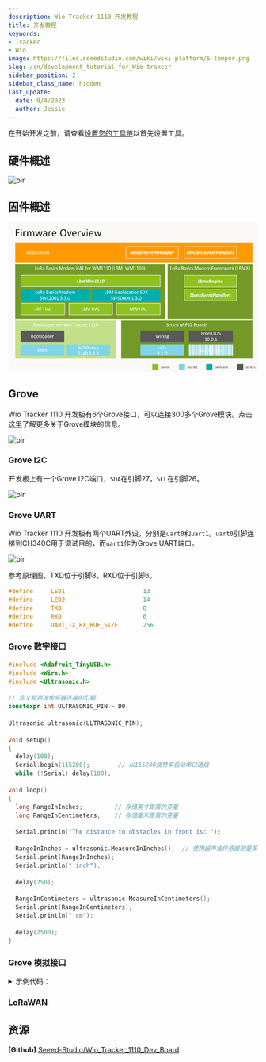```yaml
---
description: Wio-Tracker 1110 开发教程
title: 开发教程
keywords:
- Tracker
- Wio
image: https://files.seeedstudio.com/wiki/wiki-platform/S-tempor.png
slug: /cn/development_tutorial_for_Wio-trakcer
sidebar_position: 2
sidebar_class_name: hidden
last_update:
  date: 9/4/2023
  author: Jessie
---
```


在开始开发之前，请查看[设置您的工具链](https://wiki.seeedstudio.com/cn/setup_toolchain_for_wio_tracker/)以首先设置工具。

## 硬件概述

<p style={{textAlign: 'center'}}><img src="https://files.seeedstudio.com/wiki/SenseCAP/wio_tracker/hard-overview.png" alt="pir" width={800} height="auto" /></p>

## 固件概述

<p style={{textAlign: 'center'}}><img src="https://github.com/Seeed-Studio/Wio_Tracker_1110_Examples/raw/b2ebc5f1de0af24a9f72316418f9313de4264e0f/media/1.png
" alt="pir" width={600} height="auto" /></p>

## Grove

Wio Tracker 1110 开发板有6个Grove接口，可以连接300多个Grove模块。点击[这里](https://wiki.seeedstudio.com/cn/Grove_Sensor_Intro/)了解更多关于Grove模块的信息。

<p style={{textAlign: 'center'}}><img src="https://files.seeedstudio.com/wiki/SenseCAP/wio_tracker/wio-tracker-grove.png" alt="pir" width={800} height="auto" /></p>

### Grove I2C

开发板上有一个Grove I2C端口，`SDA`在引脚27，`SCL`在引脚26。

<p style={{textAlign: 'center'}}><img src="https://files.seeedstudio.com/wiki/SenseCAP/Wio-WM1110%20Dev%20Kit/Grove_iic.png" alt="pir" width={300} height="auto" /></p>

### Grove UART

Wio Tracker 1110 开发板有两个UART外设，分别是`uart0`和`uart1`。`uart0`引脚连接到CH340C用于调试目的，而`uart1`作为Grove UART端口。

<p style={{textAlign: 'center'}}><img src="https://files.seeedstudio.com/wiki/SenseCAP/Wio-WM1110%20Dev%20Kit/Grove_uart.png" alt="pir" width={300} height="auto" /></p>

参考原理图，TXD位于引脚8，RXD位于引脚6。

```cpp
#define     LED1                      13
#define     LED2                      14
#define     TXD                       8
#define     RXD                       6
#define     UART_TX_RX_BUF_SIZE       256
```

### Grove 数字接口

```cpp
#include <Adafruit_TinyUSB.h>  
#include <Wire.h>              
#include <Ultrasonic.h>        

// 定义超声波传感器连接的引脚
constexpr int ULTRASONIC_PIN = D0;  

Ultrasonic ultrasonic(ULTRASONIC_PIN);  

void setup()
{
  delay(100);                 
  Serial.begin(115200);        // 以115200波特率启动串口通信
  while (!Serial) delay(100); 

void loop()
{
  long RangeInInches;         // 存储英寸距离的变量
  long RangeInCentimeters;    // 存储厘米距离的变量

  Serial.println("The distance to obstacles in front is: ");  

  RangeInInches = ultrasonic.MeasureInInches();  // 使用超声波传感器测量英寸距离
  Serial.print(RangeInInches);  
  Serial.println(" inch");       

  delay(250); 

  RangeInCentimeters = ultrasonic.MeasureInCentimeters();  
  Serial.print(RangeInCentimeters);  
  Serial.println(" cm");             

  delay(2500);  
}
```

### Grove 模拟接口

<details>
<summary>示例代码：</summary>

```cpp
#include <Adafruit_TinyUSB.h> // for Serial

constexpr int ADCIN = A0;
constexpr float MV_PER_LSB = 3600.0f / 1024.0f; // 10-bit ADC with 3.6V input range

void setup()
{
  delay(100);
  Serial.begin(115200);
  while (!Serial) delay(100);
}

void loop()
{
 // Get a fresh ADC value
  long sum = 0;
  for (int i = 0; i < 32; i++)
  {
    sum += analogRead(ADCIN);
  }
  int adcvalue = sum / 32;

  // Display the results
  Serial.print(adcvalue);
  Serial.print(" [");
  Serial.print((float)adcvalue * MV_PER_LSB);
  Serial.println(" mV]");

  delay(1000);
}
```

</details>

### LoRaWAN

## 资源

**[Github]** [Seeed-Studio/Wio_Tracker_1110_Dev_Board](https://github.com/Seeed-Studio/Wio_Tracker_1110_Examples)
